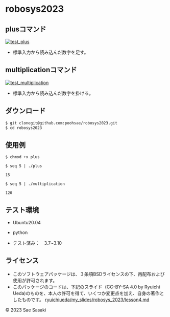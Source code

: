 # robosys2023

## plusコマンド
[![test_plus](https://github.com/poohsae/robosys2023/actions/workflows/test_plus.yml/badge.svg)](https://github.com/poohsae/robosys2023/actions/workflows/test_plus.yml)

* 標準入力から読み込んだ数字を足す。

## multiplicationコマンド
[![test_multiplication](https://github.com/poohsae/robosys2023/actions/workflows/test_multiplication.yml/badge.svg)](https://github.com/poohsae/robosys2023/actions/workflows/test_multiplication.yml)

* 標準入力から読み込んだ数字を掛ける。

## ダウンロード
~~~bash
$ git clonegit@github.com:poohsae/robosys2023.git
$ cd robosys2023
~~~

## 使用例

```
$ chmod +x plus

$ seq 5 | ./plus

15

$ seq 5 | ./multiplication

120
```

## テスト環境
* Ubuntu20.04

* python
 * テスト済み：　3.7~3.10

## ライセンス
* このソフトウェアパッケージは、３条項BSDライセンスの下、再配布および使用が許可されます。
* このパッケージのコードは、下記のスライド（CC-BY-SA 4.0 by Ryuichi Ueda)のものを、本人の許可を得て、いくつか変更点を加え、自身の著作としたものです。
[ryuichiueda/my_slides/robosys_2023/lesson4.md](https://github.com/ryuichiueda/my_slides/tree/master/robosys_2022) 

 © 2023 Sae Sasaki

